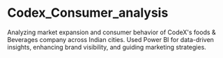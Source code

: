 # Codex_Consumer_analysis
Analyzing market expansion and consumer behavior of CodeX's foods &amp; Beverages company across Indian cities. Used Power BI for data-driven insights, enhancing brand visibility, and guiding marketing strategies.

